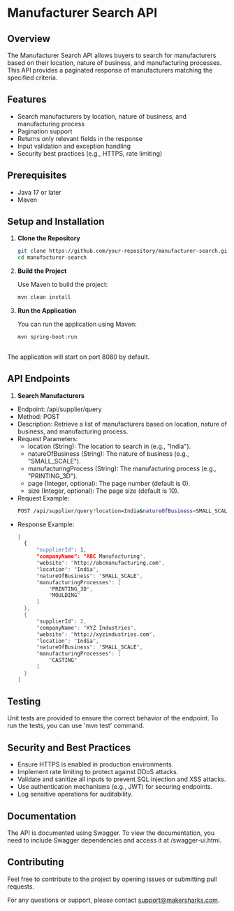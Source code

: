 # Manufacturer Search API

## Overview
The Manufacturer Search API allows buyers to search for manufacturers based on their location, nature of business, and manufacturing processes. This API provides a paginated response of manufacturers matching the specified criteria.

## Features
- Search manufacturers by location, nature of business, and manufacturing process
- Pagination support
- Returns only relevant fields in the response
- Input validation and exception handling
- Security best practices (e.g., HTTPS, rate limiting)

## Prerequisites
- Java 17 or later
- Maven

## Setup and Installation

1. **Clone the Repository**

   ```bash
   git clone https://github.com/your-repository/manufacturer-search.git
   cd manufacturer-search

2. **Build the Project**

    Use Maven to build the project:
    ```bash
    mvn clean install
   
3. **Run the Application**
   
    You can run the application using Maven:
    ```bash
    mvn spring-boot:run
  
  The application will start on port 8080 by default.
  
## API Endpoints

1. **Search Manufacturers**
   
- Endpoint: /api/supplier/query
- Method: POST
- Description: Retrieve a list of manufacturers based on location, nature of business, and manufacturing process.
- Request Parameters:
  - location (String): The location to search in (e.g., "India").
  - natureOfBusiness (String): The nature of business (e.g., "SMALL_SCALE").
  - manufacturingProcess (String): The manufacturing process (e.g., "PRINTING_3D").
  - page (Integer, optional): The page number (default is 0).
  - size (Integer, optional): The page size (default is 10).
- Request Example:
  ```bash
  POST /api/supplier/query?location=India&natureOfBusiness=SMALL_SCALE&manufacturingProcess=PRINTING_3D&page=0&size=10
- Response Example:
  ```bash
  [
    {
        "supplierId": 1,
        "companyName": "ABC Manufacturing",
        "website": "http://abcmanufacturing.com",
        "location": "India",
        "natureOfBusiness": "SMALL_SCALE",
        "manufacturingProcesses": [
            "PRINTING_3D",
            "MOULDING"
        ]
    },
    {
        "supplierId": 2,
        "companyName": "XYZ Industries",
        "website": "http://xyzindustries.com",
        "location": "India",
        "natureOfBusiness": "SMALL_SCALE",
        "manufacturingProcesses": [
            "CASTING"
        ]
    }
  ]

## Testing

Unit tests are provided to ensure the correct behavior of the endpoint. To run the tests, you can use 'mvn test' command.
    

## Security and Best Practices
- Ensure HTTPS is enabled in production environments.
- Implement rate limiting to protect against DDoS attacks.
- Validate and sanitize all inputs to prevent SQL injection and XSS attacks.
- Use authentication mechanisms (e.g., JWT) for securing endpoints.
- Log sensitive operations for auditability.

## Documentation
The API is documented using Swagger. To view the documentation, you need to include Swagger dependencies and access it at /swagger-ui.html.

## Contributing
Feel free to contribute to the project by opening issues or submitting pull requests.

For any questions or support, please contact support@makersharks.com.
